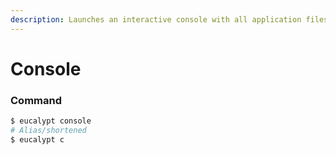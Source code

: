 ```yaml
---
description: Launches an interactive console with all application files loaded.
---
```


# Console

### Command

```bash
$ eucalypt console
# Alias/shortened
$ eucalypt c
```

